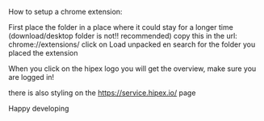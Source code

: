 How to setup a chrome extension:

First place the folder in a place where it could stay for a longer time (download/desktop folder is not!! recommended)
copy this in the url: chrome://extensions/
click on Load unpacked en search for the folder you placed the extension

When you click on the hipex logo you will get the overview, make sure you are logged in!

there is also styling on the https://service.hipex.io/ page

Happy developing

